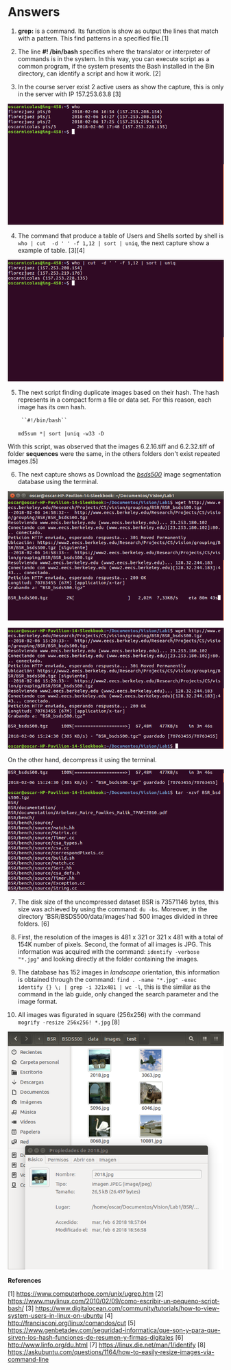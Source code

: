 # Answers

1. **grep:** is a command. Its function is show as output the lines that match with a pattern. This find patterns in a specified file.[1]

2. The line **#! /bin/bash** specifies where the translator or interpreter of commands is in the system. In this way, you can execute script as a common program, if the system presents the Bash installed in the Bin directory, can identify a script and how it work. [2]
    
3. In the course server exist 2 active users as show the capture, this is only in the server with IP 157.253.63.8 [3]
    
![alt text](screenshots/first.png)

4. The command that produce a table of Users and Shells sorted by shell is ``who | cut  -d ' ' -f 1,12 | sort | uniq``, the next capture show a example of table. [3][4]

![alt text](screenshots/second.png)
   
5. The next script finding duplicate images based on their hash. The hash represents in a compact form a file or data set. For this reason, each image has its own hash.

      	``#!/bin/bash``
	``md5sum *| sort |uniq -w33 -D``

With this script, was observed that the images 6.2.16.tiff and 6.2.32.tiff of folder **sequences** were the same, in the others folders don't exist repeated images.[5]

6. The next capture shows as Download the [*bsds500*](https://www2.eecs.berkeley.edu/Research/Projects/CS/vision/grouping/resources.html#bsds500) image segmentation database using the terminal.

![alt text](screenshots/third.png)

![alt text](screenshots/third_2.png)

On the other hand, decompress it using the terminal.

![alt text](screenshots/four.png)
 
7. The disk size of the uncompressed dataset BSR is 73571146 bytes, this size was achieved by using the command: ``du -bs``. Moreover, in the directory 'BSR/BSDS500/data/images'had 500 images divided in three folders. [6]
 
8. First, the resolution of the images is 481 x 321 or 321 x 481 with a total of 154K number of pixels. Second, the format of all images is JPG. This information was acquired with the command: ``identify -verbose "*.jpg"`` and looking directly at the folder containing the images.

9. The database has 152 images in *landscape* orientation, this information is obtained through the command: ``find . -name "*.jpg" -exec identify {} \; | grep -i 321x481 | wc -l``, this is the similar as the command in the lab guide, only changed the search parameter and the image format.

 
10. All images was figurated in square (256x256) with the command ``mogrify -resize 256x256! *.jpg`` [8]

![alt text](screenshots/five.png)

**References**

[1] https://www.computerhope.com/unix/ugrep.htm
[2] https://www.muylinux.com/2010/02/09/como-escribir-un-pequeno-script-bash/
[3] https://www.digitalocean.com/community/tutorials/how-to-view-system-users-in-linux-on-ubuntu
[4] http://francisconi.org/linux/comandos/cut
[5] https://www.genbetadev.com/seguridad-informatica/que-son-y-para-que-sirven-los-hash-funciones-de-resumen-y-firmas-digitales
[6] http://www.linfo.org/du.html
[7] https://linux.die.net/man/1/identify
[8] https://askubuntu.com/questions/1164/how-to-easily-resize-images-via-command-line
